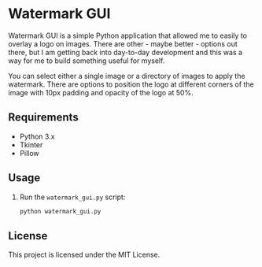# Watermark GUI

Watermark GUI is a simple Python application that allowed me to easily to overlay a logo on images. There are other - maybe better - options out there, but I am getting back into day-to-day development and this was a way for me to build something useful for myself.

You can select either a single image or a directory of images to apply the watermark. There are options to position the logo at different corners of the image with 10px padding and opacity of the logo at 50%.

## Requirements

- Python 3.x
- Tkinter
- Pillow

## Usage

1. Run the `watermark_gui.py` script:
    ```sh
    python watermark_gui.py
    ```

## License

This project is licensed under the MIT License.